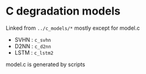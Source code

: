 # C degradation models

Linked from `../c_models/*` mostly except for model.c
- SVHN : `c_svhn`
- D2NN : `c_d2nn`
- LSTM : `c_lstm2`

model.c is generated by scripts
